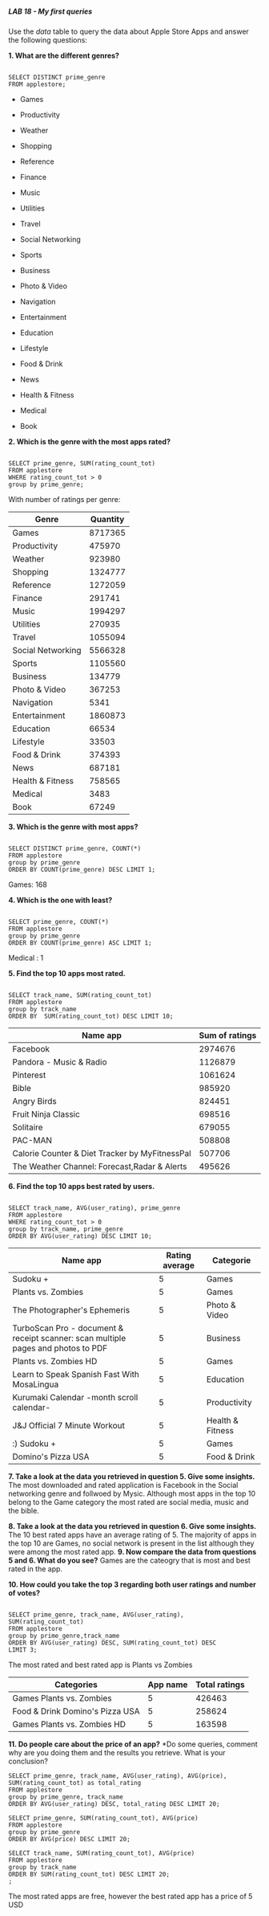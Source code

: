 ##### LAB 18 - My first queries

Use the *data* table to query the data about Apple Store Apps and answer the following questions: 

**1. What are the different genres?**

```

SELECT DISTINCT prime_genre
FROM applestore;

```


* Games

* Productivity

* Weather

* Shopping

* Reference

* Finance

* Music

* Utilities

* Travel

* Social Networking

* Sports

* Business

* Photo & Video

* Navigation

* Entertainment

* Education

* Lifestyle

* Food & Drink

* News

* Health & Fitness

* Medical

* Book

**2. Which is the genre with the most apps rated?**
```

SELECT prime_genre, SUM(rating_count_tot)
FROM applestore
WHERE rating_count_tot > 0
group by prime_genre;

```

With number of ratings per genre:


|Genre |Quantity|
|-----|--------|
| Games	| 8717365
| Productivity | 475970
| Weather | 923980
| Shopping | 1324777
| Reference	| 1272059
| Finance	|291741
| Music	|1994297
| Utilities	|270935
| Travel	|1055094
| Social Networking	|5566328
| Sports |	1105560
| Business	| 134779
| Photo & Video	|367253
| Navigation	|5341
| Entertainment |	1860873
| Education| 	66534
| Lifestyle	|33503
| Food & Drink	|374393
| News	|687181
| Health & Fitness	|758565
| Medical	|3483
| Book	| 67249

**3. Which is the genre with most apps?**
```

SELECT DISTINCT prime_genre, COUNT(*)
FROM applestore
group by prime_genre
ORDER BY COUNT(prime_genre) DESC LIMIT 1;

```
Games: 168

**4. Which is the one with least?**

``` 

SELECT prime_genre, COUNT(*)
FROM applestore
group by prime_genre
ORDER BY COUNT(prime_genre) ASC LIMIT 1;

```
Medical	: 1

**5. Find the top 10 apps most rated.**
```

SELECT track_name, SUM(rating_count_tot)
FROM applestore
group by track_name
ORDER BY  SUM(rating_count_tot) DESC LIMIT 10;

 ```

|Name app |Sum of ratings|
|-----|--------|
| Facebook | 2974676
| Pandora - Music & Radio | 1126879
| Pinterest	| 1061624
| Bible	| 985920
| Angry Birds | 824451
| Fruit Ninja Classic | 698516
| Solitaire	| 679055
| PAC-MAN | 508808
| Calorie Counter & Diet Tracker by MyFitnessPal | 507706
| The Weather Channel: Forecast,Radar & Alerts | 495626

**6. Find the top 10 apps best rated by users.**

```

SELECT track_name, AVG(user_rating), prime_genre
FROM applestore
WHERE rating_count_tot > 0
group by track_name, prime_genre
ORDER BY AVG(user_rating) DESC LIMIT 10;

```

|Name app |Rating average| Categorie|
|-----|--------|-----|
| Sudoku +	|5	|Games
| Plants vs. Zombies |	5 | Games
| The Photographer's Ephemeris	|5	| Photo & Video
| TurboScan Pro - document & receipt scanner: scan multiple pages and photos to PDF	| 5	| Business
| Plants vs. Zombies HD	| 5	| Games
| Learn to Speak Spanish Fast With MosaLingua	|5	| Education
| Kurumaki Calendar -month scroll calendar-	| 5	| Productivity
|J&J Official 7 Minute Workout	| 5| 	Health & Fitness
| :) Sudoku +	| 5	| Games
| Domino's Pizza USA	| 5	| Food & Drink

**7. Take a look at the data you retrieved in question 5. Give some insights.**
The most downloaded and rated application is Facebook in the Social networking genre and follwoed by Mysic. 
Although most apps in the top 10 belong to the Game category the most rated are social media, music and the bible.

**8. Take a look at the data you retrieved in question 6. Give some insights.**
The 10 best rated apps have an average rating of 5. The majority of apps in the top 10 are Games,  no social network is present in the list although they were among the most rated app.
**9. Now compare the data from questions 5 and 6. What do you see?**
Games are the cateogry that is most and best rated in the app.

**10. How could you take the top 3 regarding both user ratings and number of votes?**
```

SELECT prime_genre, track_name, AVG(user_rating), SUM(rating_count_tot)
FROM applestore
group by prime_genre,track_name
ORDER BY AVG(user_rating) DESC, SUM(rating_count_tot) DESC
LIMIT 3;

```
The most rated and best rated app is Plants vs Zombies

|Categories | App name | Total ratings|
|-----|----------|-------|
| Games	Plants vs. Zombies	| 5	| 426463
| Food & Drink	Domino's Pizza USA	| 5	| 258624
| Games	Plants vs. Zombies HD | 5 | 163598

**11. Do people care about the price of an app?**
*Do some queries, comment why are you doing them and the results you retrieve. What is your conclusion?

```
SELECT prime_genre, track_name, AVG(user_rating), AVG(price), SUM(rating_count_tot) as total_rating
FROM applestore
group by prime_genre, track_name
ORDER BY AVG(user_rating) DESC, total_rating DESC LIMIT 20;

```

```
SELECT prime_genre, SUM(rating_count_tot), AVG(price)
FROM applestore
group by prime_genre
ORDER BY AVG(price) DESC LIMIT 20;
```

```
SELECT track_name, SUM(rating_count_tot), AVG(price)
FROM applestore
group by track_name
ORDER BY SUM(rating_count_tot) DESC LIMIT 20;
;
```
The most rated apps are free, however the best rated app has a price of 5 USD 